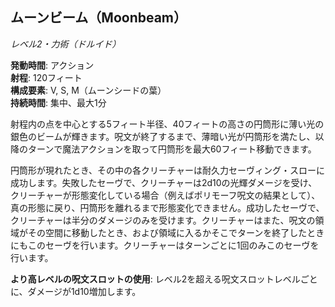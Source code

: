 ## ムーンビーム（Moonbeam）
*レベル2・力術（ドルイド）*

**発動時間**: アクション  
**射程**: 120フィート  
**構成要素**: V, S, M（ムーンシードの葉）  
**持続時間**: 集中、最大1分

射程内の点を中心とする5フィート半径、40フィートの高さの円筒形に薄い光の銀色のビームが輝きます。呪文が終了するまで、薄暗い光が円筒形を満たし、以降のターンで魔法アクションを取って円筒形を最大60フィート移動できます。

円筒形が現れたとき、その中の各クリーチャーは耐久力セーヴィング・スローに成功します。失敗したセーヴで、クリーチャーは2d10の光輝ダメージを受け、クリーチャーが形態変化している場合（例えばポリモーフ呪文の結果として）、真の形態に戻り、円筒形を離れるまで形態変化できません。成功したセーヴで、クリーチャーは半分のダメージのみを受けます。クリーチャーはまた、呪文の領域がその空間に移動したとき、および領域に入るかそこでターンを終了したときにもこのセーヴを行います。クリーチャーはターンごとに1回のみこのセーヴを行います。

**より高レベルの呪文スロットの使用**: レベル2を超える呪文スロットレベルごとに、ダメージが1d10増加します。